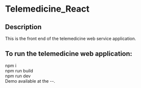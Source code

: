 # Telemedicine_React
## Description <Br>
This is the front end of the telemedicine web service application. 
## To run the telemedicine web application:
npm i <br>
npm run build <br>
npm run dev <br>
Demo available at the --. <br>
